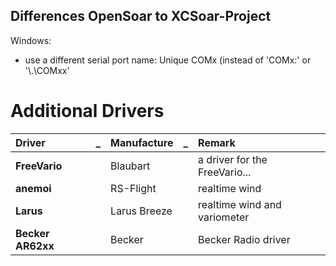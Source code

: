 Differences OpenSoar to XCSoar-Project
--------------------------------------

Windows:
* use a different serial port name: Unique COMx (instead of 'COMx:' or '\\.\COMxx'

Additional Drivers
==================

| Driver | _ | Manufacture | _ | Remark |
|:----- |:-----  |:----- |:-----  |:----- |
| **FreeVario** |    | Blaubart  | | a driver for the FreeVario... |
| **anemoi**    |    | RS-Flight | | realtime wind |
| **Larus**    |    | Larus Breeze | | realtime wind and variometer|
| **Becker AR62xx** |    | Becker | | Becker Radio driver |